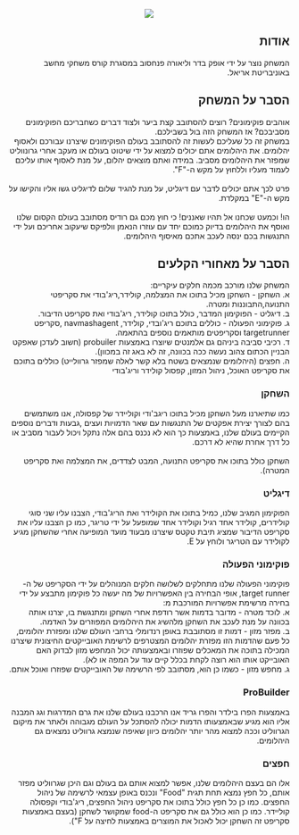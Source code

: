   
<p align="center">
  <img src="https://user-images.githubusercontent.com/50797734/103322158-baac8780-4a45-11eb-970d-a514cd9063e5.png">
</p>
<div dir='rtl' lang='he'>
  
## אודות
המשחק נוצר על ידי אופק בדר וליאורה פנחסוב במסגרת קורס משחקי מחשב באוניבריטת אריאל.

## הסבר על המשחק
אוהבים פוקימונים? רוצים להסתובב קצת ביער ולצוד דברים כשחבריכם הפוקימונים מסביבכם? אז המשחק הזה בול בשבילכם.<br/>
במשחק זה כל שעליכם לעשות זה להסתובב בעולם הפוקימונים שיצרנו עבורכם ולאסוף יהלומים.
את היהלומים אתם יכולים למצוא על ידי שיטוט בעולם או מעקב אחרי גרונווליט שמפזר את היהלומים מסביב. במידה ואתם מוצאים יהלום, על מנת לאסוף אותו עליכם לעמוד מעליו וללחוץ על מקש ה-"F".<br/><br/>
פרט לכך אתם יכולים לדבר עם דיגליט, על מנת להגיד שלום לדיגליט גשו אליו והקישו על מקש ה-"E" במקלדת.<br/><br/>
הו! וכמעט שכחנו אל תהיו שאננים! כי חוץ מכם גם רודיס מסתובב בעולם הקסום שלנו ואוסף את היהלומים בדיוק כמוכם יחד עם עוזרו הנאמן וולפיקס שיעקוב אחריכם ועל ידי התנגשות בכם ינסה לעכב אתכם מאיסוף היהלומים.

## הסבר על מאחורי הקלעים
המשחק שלנו מורכב מכמה חלקים עיקריים:<br/>
א. השחקן - השחקן מכיל בתוכו את המצלמה, קולידר,ריג'בודי את סקריפטי התנועה,התבוננות ומטרה.<br/>
ב. דיגליט - הפוקימון המדבר, כולל בתוכו קולידר, ריג'בודי ואת סקריפט הדיבור.<br/>
ג. פוקימוני הפעולה - כוללים בתוכם ריג'ובדי, קולידר, navmashagent ,סקריפט targetrunner וסקריפטים מותאמים נוספים בהתאמה.<br/>
ד. רכיבי סביבה ביניהם גם אלמנטים שיוצרו באמצעות probuiler (חשוב לעדכן שאפקט הבניין הכתום צהוב נעשה ככה בכוונה, זה לא באג זה במכוון).<br/>
ה. חפצים (היהלומים שנמצאים בשטח בלא קשר לאלה שמפזר גרוולייט) כוללים בתוכם את סקריפט האוכל, ניהול המזון, קפסול קולידר וריג'בודי

### השחקן
כמו שתיארנו מעל השחקן מכיל בתוכו ריגב'ודי וקוליידר של קפסולה, אנו משתמשים בהם לצורך יצירת אפקטים של התנגשות עם שאר הדמויות ועצים ,גבעות ודברים נוספים הקיימים בעולם שלנו, באמצעות כך הוא לא נכנס בהם אלה נתקל ויכול לעבור מסביב או כל דרך אחרת שהיא לא דרכם.<br/><br>
השחקן כולל בתוכו את סקריפט התנועה, המבט לצדדים, את המצלמה ואת סקריפט המטרה).

### דיגליט
הפוקימון המגיב שלנו, כמיל בתוכו את הקולידר ואת הריג'בודי, הצבנו עליו שני סוגי קולידרים, קולידר אחד רגיל וקולידר אחד שמופעל על ידי טריגר,
כמו כן הצבנו עליו את סקריפט הדיבור שמציג תיבת טקטס שיצרנו מבעוד מועד המופיעה אחרי שהשחקן מגיע לקולידר עם הטריגר ולוחץ על E.

### פוקימוני הפעולה
פוקימוני הפעולה שלנו מתחלקים לשלושה חלקים המנוהלים על ידי הסקריפט של ה-target runner, אופי הבחירה בין האפשרויות של מה יעשה כל פוקימון מתבצע על ידי בחירה מרשימת אפשרויות המורכבת מ:<br/>
א. לוכד מטרה -  מדובר בדמות אשר רודפת אחרי השחקן ומתנגשת בו, יצרנו אותה בכוונה על מנת לעכב את השחקן מלהשיג את היהלומים המפוזרים על האדמה. <br/>
ב. מפזר מזון - דמות זו מסתובבת באופן רנדומלי ברחבי העולם שלנו ומפזרת יהלומים, כל פעם שהדמות הזו מפזרת יהלומים המצטרפים לרשימת האובייקטים החיצונית שיצרנו המכילה בתוכה את המאכלים שפוזרו ובאמצעותה יכול המחפש מזון לבדוק האם האובייקט אותו הוא רוצה לקחת בכלל קיים עוד על המפה או לא). <br/>
ג. מחפש מזון - כשמו כן הוא, מסתובב לפי הרשימה של האובייקטים שפוזרו ואוכל אותם.

### ProBuilder
באמצעות הפרו בילדר והפרו גריד אנו הרכבנו בעולם שלנו את גרם המדרגות וגג המבנה אליו הוא מגיע שבאמצעותו הדמות יכולה להסתכל על העולם מגבוהה ולאתר את מיקום הגרווליט וככה למצוא מהר יותר יהלומים כיוון שאיפה שנמצא גרווליט נמצאים גם היהלומים.

### חפצים
אלו הם בעצם היהלומים שלנו, אפשר למצוא אותם גם בעולם וגם היכן שגרווליט מפזר אותם, כל חפץ נמצא תחת תגית "Food" ונכנס באופן עצמאי לרשימה של  ניהול החפצים. כמו כן כל חפץ כולל בתוכו את סקריפט ניהול החפצים, ריג'בודי וקפסולה קוליידר. כמו כן הוא כולל גם את סקריפט ה-food שמקושר לשחקן (בעצם באמצעות סקריפט זה השחקן יכול לאכול את המוצרים באמצעות לחיצה על F").


</div>
